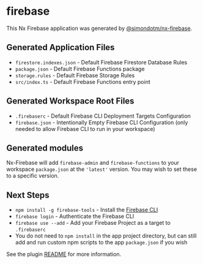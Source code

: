 # firebase

This Nx Firebase application was generated by [@simondotm/nx-firebase](https://github.com/simondotm/nx-firebase).

## Generated Application Files

- `firestore.indexes.json` - Default Firebase Firestore Database Rules
- `package.json` - Default Firebase Functions package
- `storage.rules` - Default Firebase Storage Rules
- `src/index.ts` - Default Firebase Functions entry point

## Generated Workspace Root Files

- `.firebaserc` - Default Firebase CLI Deployment Targets Configuration
- `firebase.json` - Intentionally Empty Firebase CLI Configuration (only needed to allow Firebase CLI to run in your workspace)

## Generated modules

Nx-Firebase will add `firebase-admin` and `firebase-functions` to your workspace `package.json` at the `'latest'` version. You may wish to set these to a specific version.

## Next Steps

- `npm install -g firebase-tools` - Install the [Firebase CLI](https://firebase.google.com/docs/cli)
- `firebase login` - Authenticate the Firebase CLI
- `firebase use --add` - Add your Firebase Project as a target to `.firebaserc`
- You do not need to `npm install` in the app project directory, but can still add and run custom npm scripts to the app `package.json` if you wish

See the plugin [README](https://github.com/simondotm/nx-firebase/blob/main/README.md) for more information.
